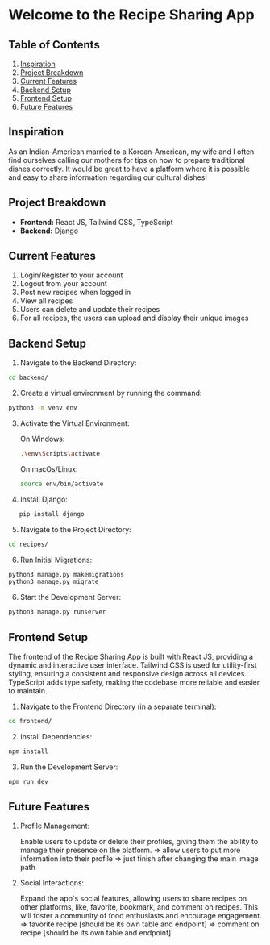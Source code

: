 # Welcome to the Recipe Sharing App

## Table of Contents

1. [Inspiration](#inspiration)
2. [Project Breakdown](#project-breakdown)
3. [Current Features](#current-features)
3. [Backend Setup](#backend-setup)
4. [Frontend Setup](#frontend-setup)
5. [Future Features](#future-features)

## Inspiration

As an Indian-American married to a Korean-American, my wife and I often find ourselves calling our mothers for tips on how to prepare traditional dishes correctly. It would be great to have a platform where it is possible and easy to share information regarding our cultural dishes!

## Project Breakdown

- **Frontend:** React JS, Tailwind CSS, TypeScript
- **Backend:** Django

## Current Features
1. Login/Register to your account
2. Logout from your account
3. Post new recipes when logged in 
4. View all recipes
5. Users can delete and update their recipes
6. For all recipes, the users can upload and display their unique images 

## Backend Setup

1. Navigate to the Backend Directory:

```bash
cd backend/
```

2. Create a virtual environment by running the command:

```bash
python3 -m venv env
```

3. Activate the Virtual Environment:

   On Windows:

   ```bash
   .\env\Scripts\activate
   ```

   On macOs/Linux:

   ```bash
   source env/bin/activate
   ```

4. Install Django:

```bash
   pip install django
```

5. Navigate to the Project Directory:

```bash
cd recipes/
```

6. Run Initial Migrations:

```bash
python3 manage.py makemigrations
python3 manage.py migrate

```

6. Start the Development Server:

```bash
python3 manage.py runserver
```

## Frontend Setup

The frontend of the Recipe Sharing App is built with React JS, providing a dynamic and interactive user interface. Tailwind CSS is used for utility-first styling, ensuring a consistent and responsive design across all devices. TypeScript adds type safety, making the codebase more reliable and easier to maintain.

1. Navigate to the Frontend Directory (in a separate terminal):

```bash
cd frontend/
```

2. Install Dependencies:

```bash
npm install
```

3. Run the Development Server:

```bash
npm run dev
```

## Future Features

1. Profile Management:

   Enable users to update or delete their profiles, giving them the ability to manage their presence on the platform.
   => allow users to put more information into their profile 
   => just finish after changing the main image path

2. Social Interactions:

   Expand the app's social features, allowing users to share recipes on other platforms, like, favorite, bookmark, and comment on recipes. This will foster a community of food enthusiasts and encourage engagement.
   => favorite recipe [should be its own table and endpoint]
   => comment on recipe [should be its own table and endpoint] 
